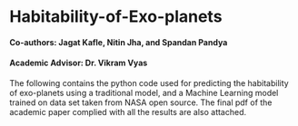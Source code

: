 # Habitability-of-Exo-planets

#### Co-authors: Jagat Kafle, Nitin Jha, and Spandan Pandya
#### Academic Advisor: Dr. Vikram Vyas

The following contains the python code used for predicting the habitability of exo-planets using a traditional model, and a Machine Learning model trained on data set taken from NASA open source. The final pdf of the academic paper complied with all the results are also attached.
